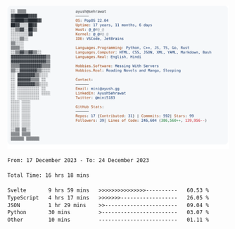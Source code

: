 <a href="https://github.com/AyushSehrawat/AyushSehrawat">
  <picture>
    <source media="(prefers-color-scheme: dark)" srcset="https://raw.githubusercontent.com/AyushSehrawat/AyushSehrawat/main/dark_mode.svg">
    <img alt="Andrew Grant's GitHub Profile README" src="https://raw.githubusercontent.com/AyushSehrawat/AyushSehrawat/main/light_mode.svg">
  </picture>
</a>

<!--START_SECTION:waka-->

```txt
From: 17 December 2023 - To: 24 December 2023

Total Time: 16 hrs 18 mins

Svelte       9 hrs 59 mins   >>>>>>>>>>>>>>>----------   60.53 %
TypeScript   4 hrs 17 mins   >>>>>>>------------------   26.05 %
JSON         1 hr 29 mins    >>-----------------------   09.04 %
Python       30 mins         >------------------------   03.07 %
Other        10 mins         -------------------------   01.11 %
```

<!--END_SECTION:waka-->
